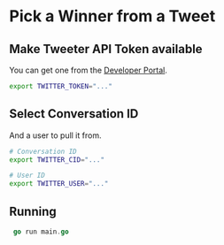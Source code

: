 # Pick a Winner from a Tweet

## Make Tweeter API Token available

You can get one from the [Developer Portal](https://developer.twitter.com/).

```bash
export TWITTER_TOKEN="..."
```

## Select Conversation ID

And a user to pull it from.

```bash
# Conversation ID
export TWITTER_CID="..."

# User ID
export TWITTER_USER="..."
```

## Running

```go
 go run main.go
```
